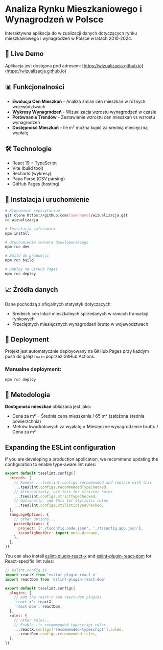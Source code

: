 # Analiza Rynku Mieszkaniowego i Wynagrodzeń w Polsce

Interaktywna aplikacja do wizualizacji danych dotyczących rynku mieszkaniowego i wynagrodzeń w Polsce w latach 2010-2024.

## 🚀 Live Demo

Aplikacja jest dostępna pod adresem: [https://wizualizacja.github.io](https://wizualizacja.github.io)

## 📊 Funkcjonalności

- **Ewolucja Cen Mieszkań** - Analiza zmian cen mieszkań w różnych województwach
- **Wykresy Wynagrodzeń** - Wizualizacja wzrostu wynagrodzeń w czasie
- **Porównanie Trendów** - Zestawienie wzrostu cen mieszkań vs wzrostu wynagrodzeń
- **Dostępność Mieszkań** - Ile m² można kupić za średnią miesięczną wypłatę

## 🛠️ Technologie

- React 19 + TypeScript
- Vite (build tool)
- Recharts (wykresy)
- Papa Parse (CSV parsing)
- GitHub Pages (hosting)

## 🚀 Instalacja i uruchomienie

```bash
# Klonowanie repozytorium
git clone https://github.com/[username]/wizualizacja.git
cd wizualizacja

# Instalacja zależności
npm install

# Uruchomienie serwera deweloperskiego
npm run dev

# Build do produkcji
npm run build

# Deploy na GitHub Pages
npm run deploy
```

## 📈 Źródła danych

Dane pochodzą z oficjalnych statystyk dotyczących:
- Średnich cen lokali mieszkalnych sprzedanych w ramach transakcji rynkowych
- Przeciętnych miesięcznych wynagrodzeń brutto w województwach

## 🔧 Deployment

Projekt jest automatycznie deployowany na GitHub Pages przy każdym push do gałęzi `main` poprzez GitHub Actions.

### Manualne deployment:
```bash
npm run deploy
```

## 📝 Metodologia

**Dostępność mieszkań** obliczana jest jako:
- Cena za m² = Średnia cena mieszkania / 65 m² (założona średnia powierzchnia)
- Metrów kwadratowych za wypłatę = Miesięczne wynagrodzenie brutto / Cena za m²

## Expanding the ESLint configuration

If you are developing a production application, we recommend updating the configuration to enable type-aware lint rules:

```js
export default tseslint.config({
  extends: [
    // Remove ...tseslint.configs.recommended and replace with this
    ...tseslint.configs.recommendedTypeChecked,
    // Alternatively, use this for stricter rules
    ...tseslint.configs.strictTypeChecked,
    // Optionally, add this for stylistic rules
    ...tseslint.configs.stylisticTypeChecked,
  ],
  languageOptions: {
    // other options...
    parserOptions: {
      project: ['./tsconfig.node.json', './tsconfig.app.json'],
      tsconfigRootDir: import.meta.dirname,
    },
  },
})
```

You can also install [eslint-plugin-react-x](https://github.com/Rel1cx/eslint-react/tree/main/packages/plugins/eslint-plugin-react-x) and [eslint-plugin-react-dom](https://github.com/Rel1cx/eslint-react/tree/main/packages/plugins/eslint-plugin-react-dom) for React-specific lint rules:

```js
// eslint.config.js
import reactX from 'eslint-plugin-react-x'
import reactDom from 'eslint-plugin-react-dom'

export default tseslint.config({
  plugins: {
    // Add the react-x and react-dom plugins
    'react-x': reactX,
    'react-dom': reactDom,
  },
  rules: {
    // other rules...
    // Enable its recommended typescript rules
    ...reactX.configs['recommended-typescript'].rules,
    ...reactDom.configs.recommended.rules,
  },
})
```
